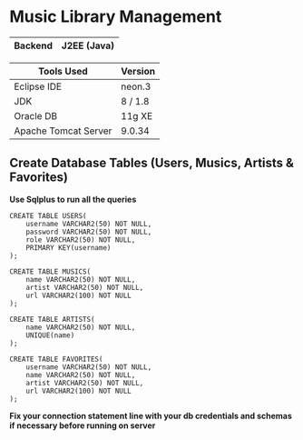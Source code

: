 # Music Library Management
| Backend | J2EE (Java) |
|--|--|

|Tools Used| Version |
|--|--|
| Eclipse IDE | neon.3 |
| JDK | 8 / 1.8 |
| Oracle DB | 11g XE |
| Apache Tomcat Server | 9.0.34 |

## Create Database Tables (Users, Musics, Artists & Favorites)
**Use Sqlplus to run all the queries**
```
CREATE TABLE USERS(
    username VARCHAR2(50) NOT NULL,
    password VARCHAR2(50) NOT NULL,
    role VARCHAR2(50) NOT NULL,
    PRIMARY KEY(username)
);

CREATE TABLE MUSICS(
    name VARCHAR2(50) NOT NULL,
    artist VARCHAR2(50) NOT NULL,
    url VARCHAR2(100) NOT NULL
);

CREATE TABLE ARTISTS(
    name VARCHAR2(50) NOT NULL,
    UNIQUE(name)
);

CREATE TABLE FAVORITES(
    username VARCHAR2(50) NOT NULL,
    name VARCHAR2(50) NOT NULL,
    artist VARCHAR2(50) NOT NULL,
    url VARCHAR2(100) NOT NULL
);
```
**Fix your connection statement line with your db credentials and schemas if necessary before running on server**

